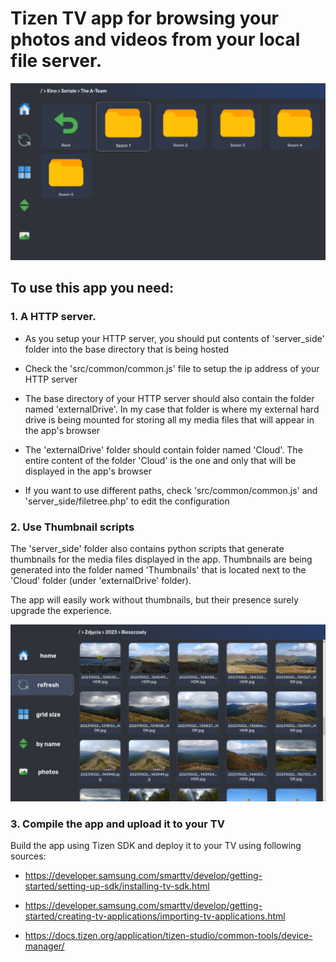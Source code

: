 # Tizen TV app for browsing your photos and videos from your local file server.

![Alt text](forReadme/image.png)

## To use this app you need:

### 1. A HTTP server. 

* As you setup your HTTP server, you should put contents of 'server_side' folder into the base directory that is being hosted

* Check the 'src/common/common.js' file to setup the ip address of your HTTP server

* The base directory of your HTTP server should also contain the folder named 'externalDrive'. In my case that folder is where my external hard drive is being mounted for storing all my media files that will appear in the app's browser

* The 'externalDrive' folder should contain folder named 'Cloud'. The entire content of the folder 'Cloud' is the one and only that will be displayed in the app's browser

* If you want to use different paths, check 'src/common/common.js' and 'server_side/filetree.php' to edit the configuration

### 2. Use Thumbnail scripts

The 'server_side' folder also contains python scripts that generate thumbnails for the media files displayed in the app. Thumbnails are being generated into the folder named 'Thumbnails' that is located next to the 'Cloud' folder (under 'externalDrive' folder).

The app will easily work without thumbnails, but their presence surely upgrade the experience.

![Alt text](forReadme/image2.png)

### 3. Compile the app and upload it to your TV

Build the app using Tizen SDK and deploy it to your TV using following sources:

* https://developer.samsung.com/smarttv/develop/getting-started/setting-up-sdk/installing-tv-sdk.html

* https://developer.samsung.com/smarttv/develop/getting-started/creating-tv-applications/importing-tv-applications.html

* https://docs.tizen.org/application/tizen-studio/common-tools/device-manager/